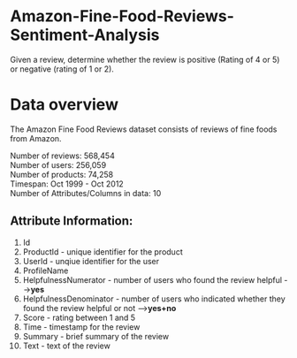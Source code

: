 # Amazon-Fine-Food-Reviews-Sentiment-Analysis
Given a review, determine whether the review is positive (Rating of 4 or 5) or negative (rating of 1 or 2).

# Data overview
The Amazon Fine Food Reviews dataset consists of reviews of fine foods from Amazon.

Number of reviews: 568,454<br>
Number of users: 256,059<br>
Number of products: 74,258<br>
Timespan: Oct 1999 - Oct 2012<br>
Number of Attributes/Columns in data: 10 

## Attribute Information:

1. Id
2. ProductId - unique identifier for the product
3. UserId - unqiue identifier for the user
4. ProfileName
5. HelpfulnessNumerator - number of users who found the review helpful -->**yes**
6. HelpfulnessDenominator - number of users who indicated whether they found the review helpful or not -->**yes+no**
7. Score - rating between 1 and 5
8. Time - timestamp for the review
9. Summary - brief summary of the review
10. Text - text of the review
